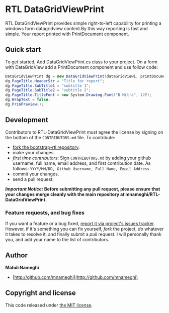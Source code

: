 # RTL DataGridViewPrint

RTL DataGridViewPrint provides simple right-to-left capability for printing a windows form datagridview content.By this way reporting is fast and simple. Your report printed with PrintDocument component.

## Quick start

To get started, Add DataGridViewPrint.cs class to your project. On a form with DataGridView add a PrintDocument component and use follow code:

```c#
DataGridViewPrint dg = new DataGridViewPrint(dataGridView1, printDocument1);
dg.PageTitle.HeaderStr = "Title for report";
dg.PageTitle.SubTitle1 = "subtitle 1";
dg.PageTitle.SubTitle2 = "subtitle 2";
dg.PageTitle.TitleFont = new System.Drawing.Font("B Mitra", 12f);
dg.WrapText = false;
dg.PrinPreview();
```

## Development

Contributors to RTL-DataGridViewPrint must agree the license by signing on the bottom of the `CONTRIBUTORS.md` file. To contribute:

- [fork the bootstrap-rtl repository](https://github.com/mnameghi/RTL-DataGridViewPrint/fork).
- make your changes
- *first time contributors*: Sign `CONTRIBUTORS.md` by adding your github username, full name, email address, and first contribution date. As follows:
    `YYYY/MM/DD, Github Username, Full Name, Email Address`
- commit your changes.
- send a pull request.


***Important Notice:* Before submitting any pull request, please ensure that your changes merge cleanly with the main repository at mnameghi/RTL-DataGridViewPrint.**


### Feature requests, and bug fixes

If you want a feature or a bug fixed, [report it via project's issues tracker](https://github.com/mnameghi/RTL-DataGridViewPrint/issues). However, if it's something you can fix yourself, *fork* the project, *do* whatever it takes to resolve it, and finally submit a *pull* request. I will personally thank you, and add your name to the list of contributors.

## Author

**Mahdi Nameghi**

+ [http://github.com/mnameghi](http://github.com/mnameghi)


## Copyright and license

This code released under [the MIT license](LICENSE).


